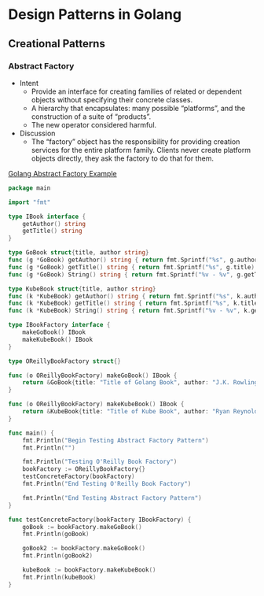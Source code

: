 # Design Patterns in Golang

## Creational Patterns
### Abstract Factory
* Intent
  - Provide an interface for creating families of related or dependent objects without specifying their concrete classes.
  - A hierarchy that encapsulates: many possible “platforms”, and the construction of a suite of “products”.
  - The new operator considered harmful.
* Discussion
  - The “factory” object has the responsibility for providing creation services for the entire platform family. Clients never create platform objects directly, they ask the factory to do that for them.

[Golang Abstract Factory Example](https://play.golang.org/p/STN2-LezKix)

``` go
package main

import "fmt"

type IBook interface {
	getAuthor() string
	getTitle() string
}

type GoBook struct{title, author string}
func (g *GoBook) getAuthor() string { return fmt.Sprintf("%s", g.author) }
func (g *GoBook) getTitle() string { return fmt.Sprintf("%s", g.title) }
func (g *GoBook) String() string { return fmt.Sprintf("%v - %v", g.getTitle(), g.getAuthor())}

type KubeBook struct{title, author string}
func (k *KubeBook) getAuthor() string { return fmt.Sprintf("%s", k.author) }
func (k *KubeBook) getTitle() string { return fmt.Sprintf("%s", k.title) }
func (k *KubeBook) String() string { return fmt.Sprintf("%v - %v", k.getTitle(), k.getAuthor())}

type IBookFactory interface {
	makeGoBook() IBook
	makeKubeBook() IBook
}

type OReillyBookFactory struct{}

func (o OReillyBookFactory) makeGoBook() IBook {
	return &GoBook{title: "Title of Golang Book", author: "J.K. Rowling"}
}

func (o OReillyBookFactory) makeKubeBook() IBook {
	return &KubeBook{title: "Title of Kube Book", author: "Ryan Reynolds"}
}

func main() {
	fmt.Println("Begin Testing Abstract Factory Pattern")
	fmt.Println("")

	fmt.Println("Testing O'Reilly Book Factory")
	bookFactory := OReillyBookFactory{}
	testConcreteFactory(bookFactory)
	fmt.Println("End Testing O'Reilly Book Factory")

	fmt.Println("End Testing Abstract Factory Pattern")
}

func testConcreteFactory(bookFactory IBookFactory) {
	goBook := bookFactory.makeGoBook()
	fmt.Println(goBook)

	goBook2 := bookFactory.makeGoBook()
	fmt.Println(goBook2)

	kubeBook := bookFactory.makeKubeBook()
	fmt.Println(kubeBook)
}
```

